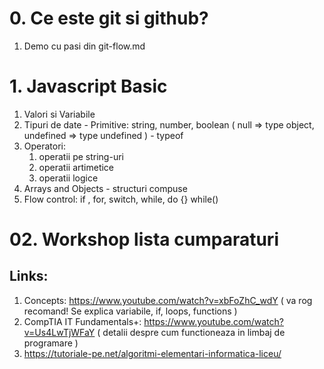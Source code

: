 # 0. Ce este git si github?
 1. Demo cu pasi din git-flow.md
# 1. Javascript Basic
1. Valori si Variabile
2. Tipuri de date - Primitive: string, number, boolean ( null => type object, undefined => type undefined ) - typeof
3. Operatori:
    1. operatii pe string-uri 
    2. operatii artimetice
    3. operatii logice
4. Arrays and Objects - structuri compuse
5. Flow control: if , for, switch, while, do {} while()


# 02. Workshop lista cumparaturi


## Links:

1. Concepts: https://www.youtube.com/watch?v=xbFoZhC_wdY ( va rog recomand! Se explica variabile, if, loops, functions )
2. CompTIA IT Fundamentals+: https://www.youtube.com/watch?v=Us4LwTjWFaY ( detalii despre cum functioneaza in limbaj de programare )
3. https://tutoriale-pe.net/algoritmi-elementari-informatica-liceu/

